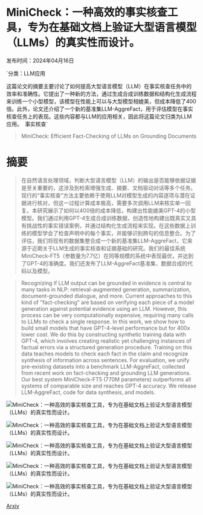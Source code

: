 # MiniCheck：一种高效的事实核查工具，专为在基础文档上验证大型语言模型（LLMs）的真实性而设计。

发布时间：2024年04月16日

`分类：LLM应用

这篇论文的摘要主要讨论了如何提高大型语言模型（LLM）在事实核查任务中的效率和准确性。它提出了一种新的方法，通过生成合成训练数据和结构化生成流程来训练一个小型模型，该模型在性能上可以与大型模型相媲美，但成本降低了400倍。此外，论文还介绍了一个新的基准集LLM-AggreFact，用于评估模型在事实核查任务上的表现。这些内容都与LLM的应用相关，因此将这篇论文归类为LLM应用。` `事实核查`

> MiniCheck: Efficient Fact-Checking of LLMs on Grounding Documents

# 摘要

> 在自然语言处理领域，判断大型语言模型（LLM）的输出是否能够依据证据是至关重要的，这涉及到检索增强生成、摘要、文档驱动对话等多个任务。现行的“事实核查”方法主要依赖于使用LLM对模型生成的内容逐项与潜在证据进行核对，但这一过程计算成本极高，需要多次调用LLM来核实单一回复。本研究展示了如何以400倍的成本降低，构建出性能媲美GPT-4的小型模型。我们通过利用GPT-4生成合成训练数据，创造性地构建出既真实又具有挑战性的事实错误案例，并通过结构化生成流程来实现。在这些数据上训练的模型学会了检查声明中的每个事实，并能够识别跨句的信息整合。为了评估，我们将现有的数据集整合成一个新的基准集LLM-AggreFact，它来源于近期关于LLM生成的事实核查和证据基础的研究。我们的最佳系统MiniCheck-FT5（参数量为7.7亿）在同等规模的系统中表现最优，并达到了GPT-4的准确度。我们还发布了LLM-AggreFact基准集、数据合成的代码以及模型。

> Recognizing if LLM output can be grounded in evidence is central to many tasks in NLP: retrieval-augmented generation, summarization, document-grounded dialogue, and more. Current approaches to this kind of "fact-checking" are based on verifying each piece of a model generation against potential evidence using an LLM. However, this process can be very computationally expensive, requiring many calls to LLMs to check a single response. In this work, we show how to build small models that have GPT-4-level performance but for 400x lower cost. We do this by constructing synthetic training data with GPT-4, which involves creating realistic yet challenging instances of factual errors via a structured generation procedure. Training on this data teaches models to check each fact in the claim and recognize synthesis of information across sentences. For evaluation, we unify pre-existing datasets into a benchmark LLM-AggreFact, collected from recent work on fact-checking and grounding LLM generations. Our best system MiniCheck-FT5 (770M parameters) outperforms all systems of comparable size and reaches GPT-4 accuracy. We release LLM-AggreFact, code for data synthesis, and models.

![MiniCheck：一种高效的事实核查工具，专为在基础文档上验证大型语言模型（LLMs）的真实性而设计。](../../..//opt/data/Projects/HuggingArxiv/paper_images/2404.10774/x1.png)

![MiniCheck：一种高效的事实核查工具，专为在基础文档上验证大型语言模型（LLMs）的真实性而设计。](../../..//opt/data/Projects/HuggingArxiv/paper_images/2404.10774/x2.png)

![MiniCheck：一种高效的事实核查工具，专为在基础文档上验证大型语言模型（LLMs）的真实性而设计。](../../..//opt/data/Projects/HuggingArxiv/paper_images/2404.10774/x3.png)

![MiniCheck：一种高效的事实核查工具，专为在基础文档上验证大型语言模型（LLMs）的真实性而设计。](../../..//opt/data/Projects/HuggingArxiv/paper_images/2404.10774/x4.png)

![MiniCheck：一种高效的事实核查工具，专为在基础文档上验证大型语言模型（LLMs）的真实性而设计。](../../..//opt/data/Projects/HuggingArxiv/paper_images/2404.10774/x5.png)

[Arxiv](https://arxiv.org/abs/2404.10774)